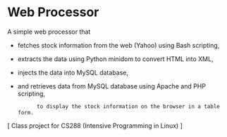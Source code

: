 # Web Processor

A simple web processor that 
- fetches stock information from the web (Yahoo) using Bash scripting, 
- extracts the data using Python minidom to convert HTML into XML,
- injects the data into MySQL database,
- and retrieves data from MySQL database using Apache and PHP scripting, 

            to display the stock information on the browser in a table form.


[ Class project for CS288 (Intensive Programming in Linux) ]
